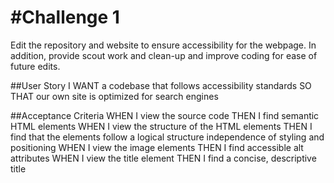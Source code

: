 # #Challenge 1

Edit the repository and website to ensure accessibility for the webpage.  In addition, provide scout work and clean-up and improve coding for ease of future edits.

##User Story
I WANT a codebase that follows accessibility standards
SO THAT our own site is optimized for search engines

##Acceptance Criteria
WHEN I view the source code
THEN I find semantic HTML elements
WHEN I view the structure of the HTML elements
THEN I find that the elements follow a logical structure independence of styling and positioning
WHEN I view the image elements
THEN I find accessible alt attributes
WHEN I view the title element
THEN I find a concise, descriptive title


